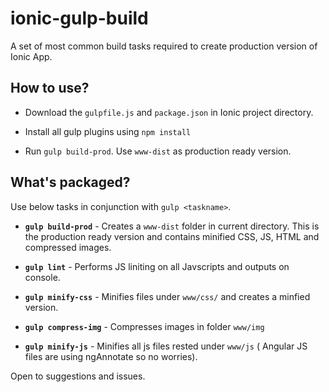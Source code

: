 # ionic-gulp-build
A set of most common build tasks required to create production version of Ionic App.

## How to use?
  - Download the `gulpfile.js` and `package.json` in Ionic project directory.

  - Install all gulp plugins using `npm install`

  - Run `gulp build-prod`. Use `www-dist` as production ready version.  


## What's packaged?

Use below tasks in conjunction with `gulp <taskname>`.

- **`gulp build-prod`** - Creates a `www-dist` folder in current directory. This is the production ready version and contains minified CSS, JS, HTML and compressed images.

- **`gulp lint`** - Performs JS liniting on all Javscripts and outputs on console.

- **`gulp minify-css`** - Minifies files under `www/css/` and creates a minfied version.

- **`gulp compress-img`** - Compresses images in folder `www/img`

- **`gulp minify-js`** - Minifies all js files rested under `www/js` ( Angular JS files are using ngAnnotate so no worries).


Open to suggestions and issues.
